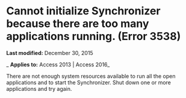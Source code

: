 
# Cannot initialize Synchronizer because there are too many applications running. (Error 3538)

 **Last modified:** December 30, 2015

 _ **Applies to:** Access 2013 | Access 2016_

There are not enough system resources available to run all the open applications and to start the Synchronizer. Shut down one or more applications and try again.

